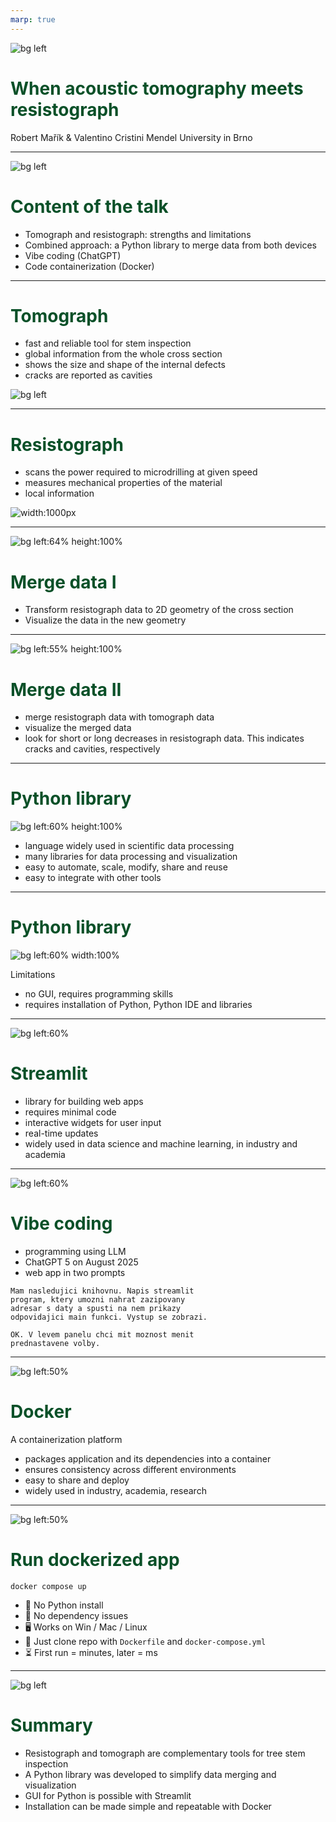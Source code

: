 ```yaml
---
marp: true
---
```


<!-- footer: ![w:150](LDF_logo.png) -->

<style>
section {
  place-content: flex-start;
  background-color: #FAFAFA;
}


h1 {
  color: #0a5028;
}

footer {
  /* Unset default placing inherited from the built-in theme */
  left: auto;
  right: auto;
  top: auto;
  bottom: auto;

  /* Place to right-bottom */
  right: 0px;
  bottom: 0px;
}

</style>

![bg left](strom.png)
# When acoustic tomography meets resistograph

Robert Mařík & Valentino Cristini
Mendel University in Brno

---

![bg left](strom.png)

# Content of the talk

- Tomograph and resistograph: strengths and limitations
- Combined approach: a Python library to merge data from both devices
- Vibe coding (ChatGPT)
- Code containerization (Docker)

---

# Tomograph

- fast and reliable tool for stem inspection
- global information from the whole cross section
- shows the size and shape of the internal defects
- cracks are reported as cavities


![bg left](tree05.png)

---

# Resistograph

- scans the power required to microdrilling at given speed
- measures mechanical properties of the material
- local information

![width:1000px](resistograph_curves.png)

---

![bg left:64% height:100%](resistograph_2D.png)

# Merge data I

- Transform resistograph data to 2D geometry of the cross section
- Visualize the data in the new geometry

---

![bg left:55% height:100%](resistograph_over_tomo.png)

# Merge data II

- merge resistograph data with tomograph data
- visualize the merged data
- look for short or long decreases in resistograph data. This indicates cracks and cavities, respectively

---

# Python library

![bg left:60% height:100%](overlays.png)

- language widely used in scientific data processing
- many libraries for data processing and visualization
- easy to automate, scale, modify, share and reuse
- easy to integrate with other tools

---

# Python library

![bg left:60% width:100%](python_code.png)

Limitations

- no GUI, requires programming skills
- requires installation of Python, Python IDE and libraries

---

![bg left:60% ](app2.png)

# Streamlit

- library for building web apps
- requires minimal code
- interactive widgets for user input
- real-time updates
- widely used in data science and machine learning, in industry and academia

---

![bg left:60%](app2.png)

# Vibe coding

- programming using LLM
- ChatGPT 5 on August 2025
- web app in two prompts

~~~
Mam nasledujici knihovnu. Napis streamlit 
program, ktery umozni nahrat zazipovany 
adresar s daty a spusti na nem prikazy 
odpovidajici main funkci. Vystup se zobrazi.
~~~

~~~
OK. V levem panelu chci mit moznost menit 
prednastavene volby.
~~~

---

![bg left:50%](docker.png)

# Docker

A containerization platform
- packages application and its dependencies into a container
- ensures consistency across different environments
- easy to share and deploy
- widely used in industry, academia, research

---

![bg left:50%](docker.png)

# Run dockerized app

~~~
docker compose up
~~~

- 🚫 No Python install
- 🚫 No dependency issues
- 🖥️ Works on Win / Mac / Linux
- 📂 Just clone repo with `Dockerfile` and `docker-compose.yml`
- ⏳ First run = minutes, later = ms

---

![bg left](strom2.png)

# Summary

- Resistograph and tomograph are complementary tools for tree stem inspection
- A Python library was developed to simplify data merging and visualization
- GUI for Python is possible with Streamlit
- Installation can be made simple and repeatable with Docker

